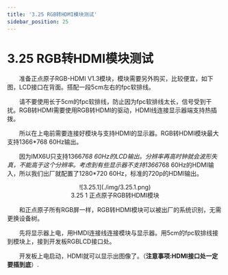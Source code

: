 ```yaml
---
title: '3.25 RGB转HDMI模块测试'
sidebar_position: 25
---
```


# 3.25 RGB转HDMI模块测试

&emsp;&emsp;准备正点原子RGB-HDMI V1.3模块，模块需要另外购买，比较便宜，如下图，LCD接口在背面。搭配一段5cm左右的fpc软排线。

&emsp;&emsp;请不要使用长于5cm的fpc软排线，防止因为fpc软排线太长，信号受到干扰。RGB转HDMI需要使用RGB转HDMI的驱动，HDMI线连接显示器端支持热插拨。

&emsp;&emsp;所以在上电前需要连接好模块与支持HDMI的显示器。RGB转HDMI模块最大支持1366*768 60Hz输出。

&emsp;&emsp;因为IMX6U只支持1366*768 60Hz的LCD输出。分辨率再高时钟就会波形失真，不能高于这个分辨率。考虑到有些显示器不支持1366*768 60Hz的HDMI输入，所以我们出厂就配置了1280*720 60Hz，标准的720p的HDMI输出。

<center>
![3.25.1](./img/3.25.1.png)<br />
3.25 1 正点原子RGB转HDMI模块
</center>

&emsp;&emsp;和正点原子所有RGB屏一样，RGB转HDMI模块可以被出厂的系统识别，无需更换设备树。

&emsp;&emsp;先将显示器上电，用HMDI连接线连接模块与显示器。用5cm的fpc软排线接到模块上，接到开发板RGBLCD接口处。

&emsp;&emsp;开发板上电启动，HDMI就可以显示出图像了。（**注意事项:HDMI接口处一定要插到底**）.




